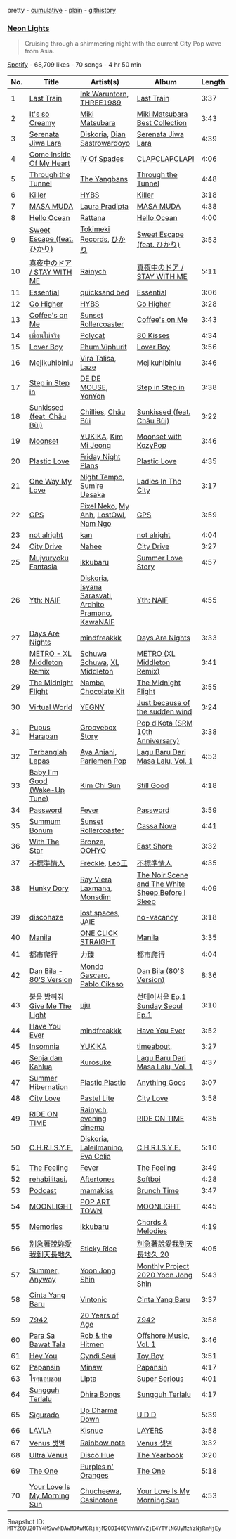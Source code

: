 pretty - [cumulative](/playlists/cumulative/37i9dQZF1DWZQ9qjpEt3QA.md) - [plain](/playlists/plain/37i9dQZF1DWZQ9qjpEt3QA) - [githistory](https://github.githistory.xyz/mackorone/spotify-playlist-archive/blob/main/playlists/plain/37i9dQZF1DWZQ9qjpEt3QA)

### [Neon Lights](https://open.spotify.com/playlist/37i9dQZF1DWZQ9qjpEt3QA)

> Cruising through a shimmering night with the current City Pop wave from Asia.

[Spotify](https://open.spotify.com/user/spotify) - 68,709 likes - 70 songs - 4 hr 50 min

| No. | Title | Artist(s) | Album | Length |
|---|---|---|---|---|
| 1 | [Last Train](https://open.spotify.com/track/3QnxZYQmOOvIRtVj3i9Ipa) | [Ink Waruntorn](https://open.spotify.com/artist/1Twi7NfmUzbXF7lEMaGCqF), [THREE1989](https://open.spotify.com/artist/43pUK083tLA3lk3JQr5ATn) | [Last Train](https://open.spotify.com/album/4XVsm1ov9k7FLTotdBG82G) | 3:37 |
| 2 | [It's so Creamy](https://open.spotify.com/track/5wxTRe4L7bdHyrF3Nm11lO) | [Miki Matsubara](https://open.spotify.com/artist/4hUmsYcvD8C5zuVSP93jb1) | [Miki Matsubara Best Collection](https://open.spotify.com/album/1ANaxJNBcbOvvycNL4MCL5) | 3:43 |
| 3 | [Serenata Jiwa Lara](https://open.spotify.com/track/7ivFVBVYH5akFOtOAyeJ4j) | [Diskoria](https://open.spotify.com/artist/4Z9pg3LzMfuuSgl3hMDYuG), [Dian Sastrowardoyo](https://open.spotify.com/artist/2z03bPWIFofruoPDCNj7GG) | [Serenata Jiwa Lara](https://open.spotify.com/album/3nDWFZkpTnxeyAHs4348DQ) | 4:39 |
| 4 | [Come Inside Of My Heart](https://open.spotify.com/track/3Eb5sztvEMa0Mqnb8DUAlU) | [IV Of Spades](https://open.spotify.com/artist/4k9wp4ipHdA1bu1T4x1ZTG) | [CLAPCLAPCLAP!](https://open.spotify.com/album/5mGR6qKnpILzSzq1yyAUXk) | 4:06 |
| 5 | [Through the Tunnel](https://open.spotify.com/track/0yuCGyf9UYFjoxQuJqJTm3) | [The Yangbans](https://open.spotify.com/artist/2YnwThp48Nrhtf7JIBCpbu) | [Through the Tunnel](https://open.spotify.com/album/1AGVQTchxNPR1BCLzK83CI) | 4:48 |
| 6 | [Killer](https://open.spotify.com/track/0skOmSnfoOEOjCvkkvymhz) | [HYBS](https://open.spotify.com/artist/4mr4X9nJC8DPlNukWbgAaI) | [Killer](https://open.spotify.com/album/1PAYLLRK9lMJQVZlWpPkjr) | 3:18 |
| 7 | [MASA MUDA](https://open.spotify.com/track/0eSwUxNz2EFlGC7Wn5Lsra) | [Laura Pradipta](https://open.spotify.com/artist/3DjOjSvtE3thRSMBeBR4kH) | [MASA MUDA](https://open.spotify.com/album/53E46YfYxg4Wbogp1ihzSV) | 4:38 |
| 8 | [Hello Ocean](https://open.spotify.com/track/31f410ElY7WUXOs51HVtmx) | [Rattana](https://open.spotify.com/artist/3cvn81dfHNBsjPglcn9XeL) | [Hello Ocean](https://open.spotify.com/album/4kl4SGRxJut7Lk069v2DPb) | 4:00 |
| 9 | [Sweet Escape \(feat\. ひかり\)](https://open.spotify.com/track/6Whj4AAx1Y2xSCJhpRvTpt) | [Tokimeki Records](https://open.spotify.com/artist/73vrL9RiKlSaQFo2izavC1), [ひかり](https://open.spotify.com/artist/7FqXFvzwNYVhW12u5O3yUc) | [Sweet Escape \(feat\. ひかり\)](https://open.spotify.com/album/6QWulBLmOcERqXcs2tSxh6) | 3:53 |
| 10 | [真夜中のドア / STAY WITH ME](https://open.spotify.com/track/7pFNLw96R1V5Yxwu0Pw3ie) | [Rainych](https://open.spotify.com/artist/3dTzeO0QCd86cXSgQ04Y3r) | [真夜中のドア / STAY WITH ME](https://open.spotify.com/album/410VVfLKnd8YjwPRCZi4hI) | 5:11 |
| 11 | [Essential](https://open.spotify.com/track/5jtEduKSyyJXEE6IbZFLJR) | [quicksand bed](https://open.spotify.com/artist/5PHCGqnqL1dzGEud0XL2ym) | [Essential](https://open.spotify.com/album/6WdkSCs0MlShCNo8FQTNC0) | 3:06 |
| 12 | [Go Higher](https://open.spotify.com/track/350MlI4iDtv6fYwM4PKSA4) | [HYBS](https://open.spotify.com/artist/4mr4X9nJC8DPlNukWbgAaI) | [Go Higher](https://open.spotify.com/album/1e1tDPUR08v96ZT7RPV7eb) | 3:28 |
| 13 | [Coffee's on Me](https://open.spotify.com/track/3P2bJaakq9DyvGCco9Ddhx) | [Sunset Rollercoaster](https://open.spotify.com/artist/7BqRcZsHYYQeqMAOp7e532) | [Coffee's on Me](https://open.spotify.com/album/0dFsQp0ZUhABhxJX0eeBeD) | 3:43 |
| 14 | [เพื่อนไม่จริง](https://open.spotify.com/track/05WHgjtWx32x40VmFkLnOd) | [Polycat](https://open.spotify.com/artist/1ssEwBiz4ZKrbgR6o8vOeg) | [80 Kisses](https://open.spotify.com/album/4z8dyovQ2XGFESeEeRam95) | 4:34 |
| 15 | [Lover Boy](https://open.spotify.com/track/2rd4FH1cSaWGc0ZiUaMbX9) | [Phum Viphurit](https://open.spotify.com/artist/5mqguTgtaoCMNMZD6txCh6) | [Lover Boy](https://open.spotify.com/album/6q6pANmFQbMk7KzlzNeBep) | 3:56 |
| 16 | [Mejikuhibiniu](https://open.spotify.com/track/0wBdb4pmz0hyyI0M6ilZTy) | [Vira Talisa](https://open.spotify.com/artist/51Ssgb0bFNfHyAXc3Fpmuv), [Laze](https://open.spotify.com/artist/1IqTdUbQ33vM6tbV1fiWKZ) | [Mejikuhibiniu](https://open.spotify.com/album/5ErP3mluV25TH2ncKKcWM4) | 3:46 |
| 17 | [Step in Step in](https://open.spotify.com/track/0qzFZw1TWpnc2XyGM8lhKs) | [DE DE MOUSE](https://open.spotify.com/artist/1mZtAFuxFAgqmTCqfKLWoj), [YonYon](https://open.spotify.com/artist/31cQ1UZ89lT9gFf6bvADZl) | [Step in Step in](https://open.spotify.com/album/43riaF3pwPBkCthmadVPu4) | 3:38 |
| 18 | [Sunkissed \(feat\. Châu Bùi\)](https://open.spotify.com/track/1HQcB17Uevy4vdHlsuqCqe) | [Chillies](https://open.spotify.com/artist/2xvW7dgL1640K8exTcRMS4), [Châu Bùi](https://open.spotify.com/artist/6mKDR6IdsyqRp38x1uigAR) | [Sunkissed \(feat\. Châu Bùi\)](https://open.spotify.com/album/2greZVau20V2fjDYKe7PcK) | 3:22 |
| 19 | [Moonset](https://open.spotify.com/track/1fQrmSaN8EOxbZQrFcihQZ) | [YUKIKA](https://open.spotify.com/artist/4RfI1z9u2xIc5Qnqac4JbO), [Kim Mi Jeong](https://open.spotify.com/artist/62i8ukH7NagOk7lZE6B3xA) | [Moonset with KozyPop](https://open.spotify.com/album/1XULv2rBeMhr16Pq3HFP19) | 3:46 |
| 20 | [Plastic Love](https://open.spotify.com/track/0K9rIsZfdlzAoOEWyeFQYM) | [Friday Night Plans](https://open.spotify.com/artist/71YfYiTx6KAZFJfKaNYueQ) | [Plastic Love](https://open.spotify.com/album/0r4h34q8ZTo1LvtXb1fIG6) | 4:35 |
| 21 | [One Way My Love](https://open.spotify.com/track/3HxDFhicGXxE5hlvypryCU) | [Night Tempo](https://open.spotify.com/artist/76B4kqqCUdVdAo9AG5LNWF), [Sumire Uesaka](https://open.spotify.com/artist/4hRg5l2hXQl3lAzffFF8P8) | [Ladies In The City](https://open.spotify.com/album/4aq2qIVPFSS5mkKKKKKSO7) | 3:17 |
| 22 | [GPS](https://open.spotify.com/track/7mSXu1Q76JGPLYolCKp3Xw) | [Pixel Neko](https://open.spotify.com/artist/6lKBdKySIpWUb4tA7hYzU7), [My Anh](https://open.spotify.com/artist/3C9BZr3AmjZ89zzcOdkA4i), [LostOwl](https://open.spotify.com/artist/2nO3NsrkKhV3cBI7X1wYbb), [Nam Ngo](https://open.spotify.com/artist/5rEpvWrgw0tvax27frKVlH) | [GPS](https://open.spotify.com/album/1dabh9kedSOCHQSXE1cYsN) | 3:59 |
| 23 | [not alright](https://open.spotify.com/track/3qvK5qHvwP1mX6g9lOF2dJ) | [kan](https://open.spotify.com/artist/1lBTgx2dax8DTyeZ4URvzZ) | [not alright](https://open.spotify.com/album/4UrsL2atzrnEEeVeSxlfRB) | 4:04 |
| 24 | [City Drive](https://open.spotify.com/track/1lKA6Qy1QbzSeF0Ec7iolp) | [Nahee](https://open.spotify.com/artist/5uTRxWUE0w5hHOui1lbQjD) | [City Drive](https://open.spotify.com/album/2oAZ4ieVQt9DWutbX2jKB1) | 3:27 |
| 25 | [Mujyuryoku Fantasia](https://open.spotify.com/track/6ybC10sFcKQMi6TdC4Ejsv) | [ikkubaru](https://open.spotify.com/artist/3jOVGGa69UVA6d1InnQabx) | [Summer Love Story](https://open.spotify.com/album/1rw8tou2EeehTwI6oGhsJV) | 4:57 |
| 26 | [Yth: NAIF](https://open.spotify.com/track/0YuZ7HexTHIw6Dm2n9ZDab) | [Diskoria](https://open.spotify.com/artist/4Z9pg3LzMfuuSgl3hMDYuG), [Isyana Sarasvati](https://open.spotify.com/artist/05CRzFTp7TouOXPuH6Tapu), [Ardhito Pramono](https://open.spotify.com/artist/3TkSKriI4EZmTxSFyzs0fd), [KawaNAIF](https://open.spotify.com/artist/3VRqVXKE255LdwstWIkl0W) | [Yth: NAIF](https://open.spotify.com/album/4nANc60JTeBPqn2j2ZvJZl) | 4:55 |
| 27 | [Days Are Nights](https://open.spotify.com/track/2zSpr0FRXXuXzUtwK80bPF) | [mindfreakkk](https://open.spotify.com/artist/72eq3oLf1MBNNAZNv0Ua0a) | [Days Are Nights](https://open.spotify.com/album/7fxotoulbnoQ3r5z5MztBM) | 3:33 |
| 28 | [METRO \- XL Middleton Remix](https://open.spotify.com/track/52QdtRrirgHtZJ6JLSbpD8) | [Schuwa Schuwa](https://open.spotify.com/artist/3Zcl5m1Mre2ZlfVU7xYSC8), [XL Middleton](https://open.spotify.com/artist/6jvRzmQ1J8Kr2QEi6JzQmh) | [METRO \(XL Middleton Remix\)](https://open.spotify.com/album/4QAelJ3mjmDtK9tkGOblvV) | 3:41 |
| 29 | [The Midnight Flight](https://open.spotify.com/track/5dkRhWKooE7u39PHvke1i2) | [Namba](https://open.spotify.com/artist/3f6vHFzOFH0pHidakH57Gy), [Chocolate Kit](https://open.spotify.com/artist/4j5XaWuESB6OHy4Eblktqw) | [The Midnight Flight](https://open.spotify.com/album/5h87AL0dOom7DOBgmFkgCK) | 3:55 |
| 30 | [Virtual World](https://open.spotify.com/track/3GlQyFwsP9SbqDbLws67FO) | [YEGNY](https://open.spotify.com/artist/2bLAgTUhO43UF0DhE7Rrm4) | [Just because of the sudden wind](https://open.spotify.com/album/5xiBNgDcroZnam0CXegDOu) | 3:24 |
| 31 | [Pupus Harapan](https://open.spotify.com/track/1ABvISIP8cNOF3T8krbYC7) | [Groovebox Story](https://open.spotify.com/artist/4bHOW2FNQ5JAEWBAQoVQB5) | [Pop diKota \(SRM 10th Anniversary\)](https://open.spotify.com/album/200pEAgk87ajUpHGty4MDJ) | 3:38 |
| 32 | [Terbanglah Lepas](https://open.spotify.com/track/0mLvVZ14uhcPI7dbOJ69Un) | [Aya Anjani](https://open.spotify.com/artist/3nslXNEDlUex5fcETXA5Lf), [Parlemen Pop](https://open.spotify.com/artist/4GPfmTXPBtz1eIdrdNOB3e) | [Lagu Baru Dari Masa Lalu, Vol\. 1](https://open.spotify.com/album/5b2swSWZfAc8EZ5v0VTzSi) | 4:53 |
| 33 | [Baby I'm Good \(Wake\-Up Tune\)](https://open.spotify.com/track/0Dhd8t73mR5sqwDOO21ag2) | [Kim Chi Sun](https://open.spotify.com/artist/6R5x0FCE48rOtZjazPbRyh) | [Still Good](https://open.spotify.com/album/4qBbqh8QtYLOHyRbpQ2nZx) | 4:18 |
| 34 | [Password](https://open.spotify.com/track/3Th1HFNWilrRJyIvjBxNj5) | [Fever](https://open.spotify.com/artist/78emMqMZWaWiYUGSlXwIxw) | [Password](https://open.spotify.com/album/4rgVJF3Omwi23EJ0Nvc8ec) | 3:59 |
| 35 | [Summum Bonum](https://open.spotify.com/track/1i0GPOOiWudGbWlApdADbp) | [Sunset Rollercoaster](https://open.spotify.com/artist/7BqRcZsHYYQeqMAOp7e532) | [Cassa Nova](https://open.spotify.com/album/7qDgQiJVHJwOiFtYCBYIxn) | 4:41 |
| 36 | [With The Star](https://open.spotify.com/track/5v7RICydLLBV5AKoCRmfrG) | [Bronze](https://open.spotify.com/artist/4YJiSEvipvRRttmmpvT3U7), [OOHYO](https://open.spotify.com/artist/50Zu2bK9y5UAtD0jcqk5VX) | [East Shore](https://open.spotify.com/album/3haGGKVIiuJ8wlJBriAhPP) | 3:32 |
| 37 | [不標準情人](https://open.spotify.com/track/5TlQjk6LfvsGbnNOR555va) | [Freckle](https://open.spotify.com/artist/0LWVgqTRkGQkN6Txprc6LF), [Leo王](https://open.spotify.com/artist/5Zn94mKQQYVZUvhiIXeXdP) | [不標準情人](https://open.spotify.com/album/5ue5bCo48QRPUOi7y8Egj1) | 4:35 |
| 38 | [Hunky Dory](https://open.spotify.com/track/79s8CsG6AxcfPxyLVvlFqf) | [Ray Viera Laxmana](https://open.spotify.com/artist/4d71lT61WEn2SsjEgeSbBf), [Monsdim](https://open.spotify.com/artist/4TSyT8NNuZfgzHVAfsnkQv) | [The Noir Scene and The White Sheep Before I Sleep](https://open.spotify.com/album/551bI1L2hl1saZBLyALX0t) | 4:09 |
| 39 | [discohaze](https://open.spotify.com/track/7x7CRaBCFtmKFAbc9N3iwx) | [lost spaces](https://open.spotify.com/artist/387YZVajWRq3ZPiCxiX07b), [JAIE](https://open.spotify.com/artist/74Zk4BaTpscIf6k04UoCds) | [no\-vacancy](https://open.spotify.com/album/5DrKVvCMN1ail6mAmnobXq) | 3:18 |
| 40 | [Manila](https://open.spotify.com/track/32OLhhBNdDypGemTbxDavN) | [ONE CLICK STRAIGHT](https://open.spotify.com/artist/457BGAQIRpxlvY5gcbDjUQ) | [Manila](https://open.spotify.com/album/0W2sFOFR8ZRKjJ520qFyR6) | 3:35 |
| 41 | [都市爬行](https://open.spotify.com/track/1HOSSdZd96ZdBrLGsngL13) | [力臻](https://open.spotify.com/artist/41OlgB0qOZFB786hN2CP1k) | [都市爬行](https://open.spotify.com/album/6OXwU2yLe6IAKTlK4qMgmS) | 4:04 |
| 42 | [Dan Bila \- 80'S Version](https://open.spotify.com/track/5lev02UnV726JTgVEfgudy) | [Mondo Gascaro](https://open.spotify.com/artist/6x92tfaXHuPBctPxrfTeMY), [Pablo Cikaso](https://open.spotify.com/artist/6TbuyXmFnfO8OvW0KrhIKS) | [Dan Bila \(80'S Version\)](https://open.spotify.com/album/6A48UOi3IqLK6R3S8TcQc2) | 8:36 |
| 43 | [불을 밝혀줘 Give Me The Light](https://open.spotify.com/track/1kTFcaOrSmY4XqneDu3oRm) | [uju](https://open.spotify.com/artist/6g2HsIivvQ7UGirVhksd92) | [선데이서울 Ep.1 Sunday Seoul Ep.1](https://open.spotify.com/album/0e1xGcRS9hvmVjfDRaFK6V) | 3:10 |
| 44 | [Have You Ever](https://open.spotify.com/track/6lMcbUMHMDkGCiuj8Dm5BL) | [mindfreakkk](https://open.spotify.com/artist/72eq3oLf1MBNNAZNv0Ua0a) | [Have You Ever](https://open.spotify.com/album/5Zc4mgLhFNdsjzqeIdPvIv) | 3:52 |
| 45 | [Insomnia](https://open.spotify.com/track/0AAEFC3RGirgzRFhi44Y79) | [YUKIKA](https://open.spotify.com/artist/4RfI1z9u2xIc5Qnqac4JbO) | [timeabout,](https://open.spotify.com/album/1cBAfX0otvkoIOI6HtOrAc) | 3:27 |
| 46 | [Senja dan Kahlua](https://open.spotify.com/track/0YtWMWrO3A5urhzDFAzTgx) | [Kurosuke](https://open.spotify.com/artist/5Le7DsHESXGLb12JNKPpnR) | [Lagu Baru Dari Masa Lalu, Vol\. 1](https://open.spotify.com/album/5b2swSWZfAc8EZ5v0VTzSi) | 4:37 |
| 47 | [Summer Hibernation](https://open.spotify.com/track/7h9y9f4gE9u3NmC89d0Flb) | [Plastic Plastic](https://open.spotify.com/artist/0YjEWrRKD9nBJfeF5eLdBd) | [Anything Goes](https://open.spotify.com/album/1i8cyjNDcIzXTKznYzfF9a) | 3:07 |
| 48 | [City Love](https://open.spotify.com/track/74dVN7rzRYU9R8RDkpVxNU) | [Pastel Lite](https://open.spotify.com/artist/7BSBLoz0qlHdjqZEdmA6U5) | [City Love](https://open.spotify.com/album/44G2reK3LwLKagXmoDx8H7) | 3:58 |
| 49 | [RIDE ON TIME](https://open.spotify.com/track/7a6Gj71tooMRmxcZwdGNnh) | [Rainych](https://open.spotify.com/artist/3dTzeO0QCd86cXSgQ04Y3r), [evening cinema](https://open.spotify.com/artist/6NQ3DibpWMigY2cXJr9KYv) | [RIDE ON TIME](https://open.spotify.com/album/5nS4tUBMNOf9ZX8bd5bgbl) | 4:35 |
| 50 | [C.H.R.I.S.Y.E.](https://open.spotify.com/track/42si4ikg5dh732gPuQ0xHb) | [Diskoria](https://open.spotify.com/artist/4Z9pg3LzMfuuSgl3hMDYuG), [Laleilmanino](https://open.spotify.com/artist/3Wf4i7kB01QI2wQlEgxKFm), [Eva Celia](https://open.spotify.com/artist/0D0AtqH4LxV9AkcdMqKkLY) | [C.H.R.I.S.Y.E.](https://open.spotify.com/album/3CVNmMgqfF8Rr3tiOqFvkH) | 5:10 |
| 51 | [The Feeling](https://open.spotify.com/track/4fGRVDUgCCAtPkZAy6E7T9) | [Fever](https://open.spotify.com/artist/78emMqMZWaWiYUGSlXwIxw) | [The Feeling](https://open.spotify.com/album/0nQTMDFUcsoxCHsSUoO2J9) | 3:49 |
| 52 | [rehabilitasi.](https://open.spotify.com/track/6vhnz5MiMTbk42oUoYnCh7) | [Aftertones](https://open.spotify.com/artist/48ltWo8j0jJsy7Ly2XDgqc) | [Softboi](https://open.spotify.com/album/4d7cclZUEfdz0fHFPg0GRG) | 4:28 |
| 53 | [Podcast](https://open.spotify.com/track/7uCA0lY4vsR98wcAwATSCO) | [mamakiss](https://open.spotify.com/artist/5itRWli5gwKtm3WHcxeSGJ) | [Brunch Time](https://open.spotify.com/album/2ZOl7gmy5ShGP0yLESQu6Q) | 3:47 |
| 54 | [MOONLIGHT](https://open.spotify.com/track/3R65jxrYZy7oRvmrBnox7J) | [POP ART TOWN](https://open.spotify.com/artist/6nu39YK7u99qv6JdygWuxG) | [MOONLIGHT](https://open.spotify.com/album/2awLWuhPKSgSJWrqSSWS1j) | 4:45 |
| 55 | [Memories](https://open.spotify.com/track/20AYTqY5fkCDvNN1EJytyh) | [ikkubaru](https://open.spotify.com/artist/3jOVGGa69UVA6d1InnQabx) | [Chords & Melodies](https://open.spotify.com/album/0AXZJQdtYuxOqn50svT1eB) | 4:19 |
| 56 | [別急著說妳愛我到天長地久](https://open.spotify.com/track/1BhjeUl8YkY20lfmpmwfAj) | [Sticky Rice](https://open.spotify.com/artist/3WKrI3XoAOlmHlR9cl6M11) | [別急著說愛我到天長地久 20](https://open.spotify.com/album/0vKhnsFBuItT2ufOlX9RAi) | 4:05 |
| 57 | [Summer, Anyway](https://open.spotify.com/track/2UnKYBjiwH3AK14PXJRWzv) | [Yoon Jong Shin](https://open.spotify.com/artist/0hW1muryuCdZLfjoLrUhnw) | [Monthly Project 2020 Yoon Jong Shin](https://open.spotify.com/album/0aQdWBzoZP9MFmYW9N68FK) | 5:43 |
| 58 | [Cinta Yang Baru](https://open.spotify.com/track/60B0QJiu537CpR271O0ael) | [Vintonic](https://open.spotify.com/artist/656eL5tEeJqWHwvkJn5TIW) | [Cinta Yang Baru](https://open.spotify.com/album/4VY2hVNomWfL1TDgVCoVp8) | 3:37 |
| 59 | [7942](https://open.spotify.com/track/0xzKYFkaAz6ghf4b5DFWNb) | [20 Years of Age](https://open.spotify.com/artist/0KaZcu3pEVHfYOnB62eLFp) | [7942](https://open.spotify.com/album/6fURT60sqPccrtfa0bhgpO) | 3:58 |
| 60 | [Para Sa Bawat Tala](https://open.spotify.com/track/1XCAAVAfZQYnNymGIf87Ci) | [Rob & the Hitmen](https://open.spotify.com/artist/403zqZkXe0eu3LaDHRzXan) | [Offshore Music, Vol\. 1](https://open.spotify.com/album/26oMuuJGRoanfk3lyUOoHs) | 3:46 |
| 61 | [Hey You](https://open.spotify.com/track/33DSizc0awGwq4MEBX7vYg) | [Cyndi Seui](https://open.spotify.com/artist/6Vl77bkShN9BMikIfhdHG9) | [Toy Boy](https://open.spotify.com/album/2GlRBipf5fOYz9gSGICgyG) | 3:51 |
| 62 | [Papansin](https://open.spotify.com/track/3cdVZ0zqOHl8cS0bR06oKZ) | [Minaw](https://open.spotify.com/artist/3WDWdGrDmyczFUkPPkd8aK) | [Papansin](https://open.spotify.com/album/3p1jcWloxr38uAQKB1AiHf) | 4:17 |
| 63 | [โรคแอบชอบ](https://open.spotify.com/track/77yWW5kFvEnOknfGeKSl6I) | [Lipta](https://open.spotify.com/artist/2DaMrZndfGgM3yd9ivadRC) | [Super Serious](https://open.spotify.com/album/4QCpZmpuRq2ulKKBeHxNfa) | 4:01 |
| 64 | [Sungguh Terlalu](https://open.spotify.com/track/2ooOtbd0mJ27xhwwGCnnkb) | [Dhira Bongs](https://open.spotify.com/artist/1OnA7BIptSxofkEpSipGhV) | [Sungguh Terlalu](https://open.spotify.com/album/1TDcayS0iX7Ky7O0a6qvEs) | 4:17 |
| 65 | [Sigurado](https://open.spotify.com/track/4XCFHies3PCuxqzGJaKsu6) | [Up Dharma Down](https://open.spotify.com/artist/3wbCeEPAW6po7J46netxMT) | [U D D](https://open.spotify.com/album/1soFNLmLx08oNlhgBtQB5g) | 5:39 |
| 66 | [LAVLA](https://open.spotify.com/track/5RiDkhVXWyMlh51wSGV8tU) | [Kisnue](https://open.spotify.com/artist/64A4Dn0L0xf7GTreuOgJ1F) | [LAYERS](https://open.spotify.com/album/1DS9Xblo2wodlneXD9nXYw) | 3:58 |
| 67 | [Venus 샛별](https://open.spotify.com/track/000j3FwREid2RIpm6nTLn9) | [Rainbow note](https://open.spotify.com/artist/5qgNxAqFqHpGVqZQHvrm17) | [Venus 샛별](https://open.spotify.com/album/70zQXUoP3iBxwdGxTFM5ya) | 3:32 |
| 68 | [Ultra Venus](https://open.spotify.com/track/0QhWeC7nAvAOyKNA279gRT) | [Disco Hue](https://open.spotify.com/artist/6k0tAEcYn1sa2M3EZhlEfw) | [The Yearbook](https://open.spotify.com/album/6Zqb6O4wNqSwUe6uR6Bdpo) | 3:20 |
| 69 | [The One](https://open.spotify.com/track/3ToRoy9OQHoiz662kJvTTu) | [Purples n' Oranges](https://open.spotify.com/artist/2TmqQRA5s51zD2C4zbiqPq) | [The One](https://open.spotify.com/album/1mHIev96eFTEdby7dAoT67) | 5:18 |
| 70 | [Your Love Is My Morning Sun](https://open.spotify.com/track/2NUkNwQ0mueTBvjk2B8qO5) | [Chucheewa](https://open.spotify.com/artist/3CGdklrdSj2in8Kjc43hQU), [Casinotone](https://open.spotify.com/artist/3k9FRWf2JzOTyJFWNwhTvA) | [Your Love Is My Morning Sun](https://open.spotify.com/album/2Mf8sJl6JHdep4HXFvfeMH) | 4:53 |

Snapshot ID: `MTY2ODU2OTY4MSwwMDAwMDAwMGRjYjM2ODI4ODVhYWYwZjE4YTVlNGUyMzYzNjRmMjEy`
